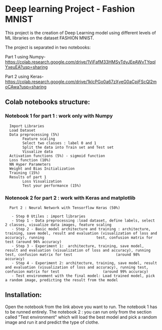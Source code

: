 # Deep learning Project - Fashion MNIST
This project is the creation of Deep Learning model using different levels of ML libraries on the dataset FASHION MNIST.

The project is separated in two notebooks:


Part 1 using Numpy- https://colab.research.google.com/drive/1ViFafM33HMSyTdyJEeAWvTYqqlYxeuEA?usp=sharing

Part 2 using Keras- https://colab.research.google.com/drive/1klcPGo0a67zXyeG0aCpjFScQl2moCAwa?usp=sharing


## Colab notebooks structure:

### Notebook 1 for part 1 : work only with Numpy
      Import Libraries
      Load Dataset
      Data preprocessing (5%)
            Feature scaling
            Select two classes : label 0 and 1
            Split the data into Train set and Test set
            Visualize data
      Activation functions (5%) - sigmoid function
      Loss function (10%)
      NN Hyper Parameters
      Weight and Bias Initialization
      Training (15%)
      Results of part 1
            Loss Visualization
            Test your performance (15%)


### Notenook 2 for part 2 : work with Keras and matplotlib
      Part 2 : Neural Network with Tensorflow Keras (50%)
      
       - Step 0 Utiles : import libraries
       - Step 1 - Data preprocessing :load dataset, define labels, select 2 classes, visualize data images, feature scaling
       - Step 2 - Basic model architecture and training : architecture, training, save model, result and evaluation (visualization of loss and accuracy), running                        test, confusion matrix for test (around 96% accuracy)
       - Step 3 - Experiment 1:  architecture, training, save model, result and evaluation (visualization of loss and accuracy), running test, confusion matrix for test                    (around 98% accuracy)
       - Step 4 - Experiment 2: architecture, training, save model, result and evaluation (visualization of loss and accuracy), running test, confusion matrix for test                    (around 99% accuracy)
       - Test environement with the final model: Load trained model, pick a random image, predicting the result from the model
      
 ## Installation:
 Open the notebook from the link above you want to run.
 The notebook 1 has to be runned entirely.
 The notebook 2 : you can run only from the section called "Test environment" which will load the best model and pick a random image and run it and predict the type of clothe.



